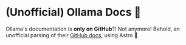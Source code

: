 # (Unofficial) Ollama Docs 🦙

Ollama's documentation is **only on GitHub**?! Not anymore! Behold, an unofficial parsing of their [GitHub docs](https://github.com/ollama/ollama/tree/main/docs), using Astro 🚀
